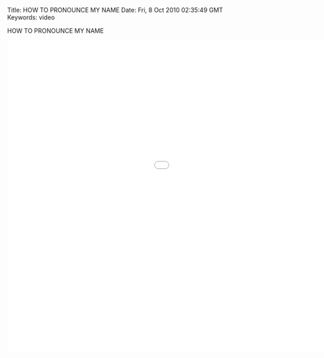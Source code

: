 Title: HOW TO PRONOUNCE MY NAME
Date: Fri, 8 Oct 2010 02:35:49 GMT
Keywords: video

HOW TO PRONOUNCE MY NAME

<iframe src="//player.vimeo.com/video/15973857?badge=0&amp;color=ffffff&amp;autoplay=1" width="1280" height="720" frameborder="0" webkitAllowFullScreen mozallowfullscreen allowFullScreen></iframe>
